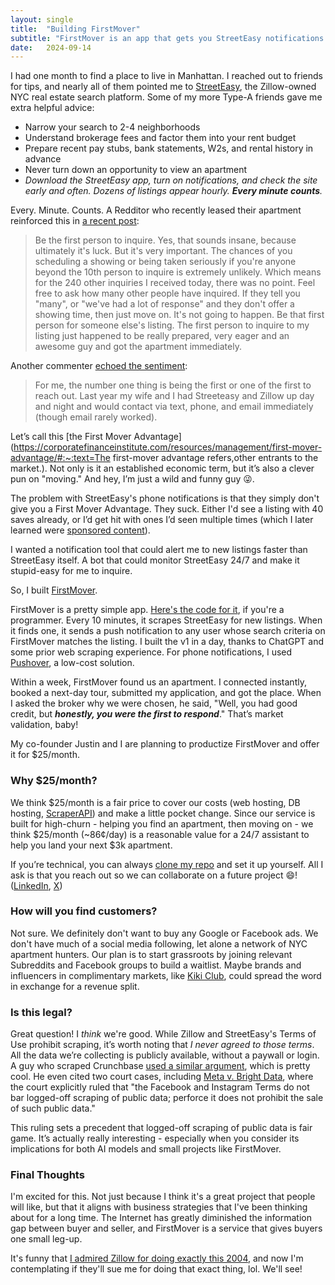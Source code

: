 ```yaml
---
layout: single
title:  "Building FirstMover"
subtitle: "FirstMover is an app that gets you StreetEasy notifications before anyone else."
date:   2024-09-14
---
```


I had one month to find a place to live in Manhattan. I reached out to friends for tips, and nearly all of them pointed me to [StreetEasy](https://streeteasy.com/), the Zillow-owned NYC real estate search platform. Some of my more Type-A friends gave me extra helpful advice:

- Narrow your search to 2-4 neighborhoods
- Understand brokerage fees and factor them into your rent budget
- Prepare recent pay stubs, bank statements, W2s, and rental history in advance
- Never turn down an opportunity to view an apartment
- *Download the StreetEasy app, turn on notifications, and check the site early and often. Dozens of listings appear hourly. **Every minute counts**.*

Every. Minute. Counts. A Redditor who recently leased their apartment reinforced this in [a recent post](https://arc.net/l/quote/jkdwghai):

> Be the first person to inquire. Yes, that sounds insane, because ultimately it's luck. But it's very important. The chances of you scheduling a showing or being taken seriously if you're anyone beyond the 10th person to inquire is extremely unlikely. Which means for the 240 other inquiries I received today, there was no point. Feel free to ask how many other people have inquired. If they tell you "many", or "we've had a lot of response" and they don't offer a showing time, then just move on. It's not going to happen. Be that first person for someone else's listing. The first person to inquire to my listing just happened to be really prepared, very eager and an awesome guy and got the apartment immediately.

Another commenter [echoed the sentiment](https://arc.net/l/quote/ohyvhlto):

> For me, the number one thing is being the first or one of the first to reach out. Last year my wife and I had Streeteasy and Zillow up day and night and would contact via text, phone, and email immediately (though email rarely worked).

Let’s call this [the First Mover Advantage](https://corporatefinanceinstitute.com/resources/management/first-mover-advantage/#:~:text=The first-mover advantage refers,other entrants to the market.). Not only is it an established economic term, but it’s also a clever pun on "moving." And hey, I’m just a wild and funny guy 😜.

The problem with StreetEasy's phone notifications is that they simply don't give you a First Mover Advantage. They suck. Either I'd see a listing with 40 saves already, or I’d get hit with ones I’d seen multiple times (which I later learned were [sponsored content](https://streeteasy.com/business/)).

I wanted a notification tool that could alert me to new listings faster than StreetEasy itself. A bot that could monitor StreetEasy 24/7 and make it stupid-easy for me to inquire.

So, I built [FirstMover](https://www.firstmovernyc.com/).

FirstMover is a pretty simple app. [Here's the code for it](https://github.com/benfwalla/firstmover-api), if you're a programmer. Every 10 minutes, it scrapes StreetEasy for new listings. When it finds one, it sends a push notification to any user whose search criteria on FirstMover matches the listing. I built the v1 in a day, thanks to ChatGPT and some prior web scraping experience. For phone notifications, I used [Pushover](https://pushover.net/), a low-cost solution.

Within a week, FirstMover found us an apartment. I connected instantly, booked a next-day tour, submitted my application, and got the place. When I asked the broker why we were chosen, he said, "Well, you had good credit, but ***honestly, you were the first to respond***." That’s market validation, baby!

My co-founder Justin and I are planning to productize FirstMover and offer it for $25/month.

### Why $25/month?

We think $25/month is a fair price to cover our costs (web hosting, DB hosting, [ScraperAPI](https://www.scraperapi.com/)) and make a little pocket change. Since our service is built for high-churn - helping you find an apartment, then moving on - we think $25/month (~86¢/day) is a reasonable value for a 24/7 assistant to help you land your next $3k apartment.

If you’re technical, you can always [clone my repo](https://github.com/benfwalla/firstmover-api) and set it up yourself. All I ask is that you reach out so we can collaborate on a future project 😄! ([LinkedIn](https://www.linkedin.com/in/benfwall/), [X](https://x.com/DJbennybuff))

### How will you find customers?

Not sure. We definitely don't want to buy any Google or Facebook ads. We don't have much of a social media following, let alone a network of NYC apartment hunters. Our plan is to start grassroots by joining relevant Subreddits and Facebook groups to build a waitlist. Maybe brands and influencers in complimentary markets, like [Kiki Club](https://kiki.club/), could spread the word in exchange for a revenue split. 

### Is this legal?

Great question! I *think* we're good. While Zillow and StreetEasy's Terms of Use prohibit scraping, it’s worth noting that *I never agreed to those terms*. All the data we’re collecting is publicly available, without a paywall or login. A guy who scraped Crunchbase [used a similar argument](https://x.com/adrian_horning_/status/1831396619184697789), which is pretty cool. He even cited two court cases, including [Meta v. Bright Data](https://arc.net/l/quote/lwotjipf), where the court explicitly ruled that "the Facebook and Instagram Terms do not bar logged-off scraping of public data; perforce it does not prohibit the sale of such public data."

This ruling sets a precedent that logged-off scraping of public data is fair game. It’s actually really interesting - especially when you consider its implications for both AI models and small projects like FirstMover.

### Final Thoughts

I'm excited for this. Not just because I think it's a great project that people will like, but that it aligns with business strategies that I've been thinking about for a long time. The Internet has greatly diminished the information gap between buyer and seller, and FirstMover is a service that gives buyers one small leg-up. 

It's funny that [I admired Zillow for doing exactly this 2004](https://ben-mini.github.io/2024/old-school-business#the-market-for-lemons), and now I'm contemplating if they'll sue me for doing that exact thing, lol. We'll see!